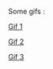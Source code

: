 Some gifs :

[Gif 1](https://gyazo.com/fe89f76a9efe2115afc2b48a7ccaa941)

[Gif 2](https://gyazo.com/e8d16ed0be8b2f6387fd2722b09f9f98)

[Gif 3](https://gyazo.com/89aaa96118f0a25da31dc479d4e7a60b)
